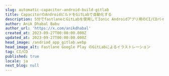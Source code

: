 ```yaml
---
slug: automatic-capacitor-android-build-gitlab
title: CapacitorのAndroidビルドをGitLabで自動化する
description: 5分でfastlaneとGitLabを使用してIonic Androidアプリ用のCI/CDパイプラインを設定する方法
author: Anik Dhabal Babu
author_url: 'https://x.com/anikdhabal'
created_at: 2023-09-27T00:00:00.000Z
updated_at: 2023-09-27T00:00:00.000Z
head_image: /andriod_app_gitlab.webp
head_image_alt: Fastlane Google Play のGitLabによるイラストレーション
tag: CI/CD
published: true
locale: ja
next_blog: null
---
```


